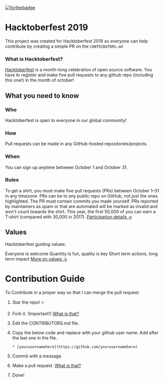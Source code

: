 [![forthebadge](https://forthebadge.com/images/badges/built-with-love.svg)](https://forthebadge.com)

# Hacktoberfest 2019
This project was created for Hacktoberfest 2019 so everyone can help contribute by creating a simple PR on the `CONTRIBUTORS.md`

### What is Hacktoberfest?

[Hacktoberfest](https://hacktoberfest.digitalocean.com/) is a month-long celebration of open source software. You have to register and make five pull requests to any github repo (including this one!) in the month of october!

## What you need to know

### Who
Hacktoberfest is open to everyone in our global community!

### How
Pull requests can be made in any GitHub-hosted repositories/projects.

### When
You can sign up anytime between October 1 and October 31.

### Rules
To get a shirt, you must make five pull requests (PRs) between October 1–31 in any timezone. PRs can be to any public repo on GitHub, not just the ones highlighted. The PR must contain commits you made yourself. PRs reported by maintainers as spam or that are automated will be marked as invalid and won't count towards the shirt. This year, the first 50,000 of you can earn a T-shirt (compared with 30,000 in 2017).
[Participation details →](https://hacktoberfest.digitalocean.com/details)

## Values
Hacktoberfest guiding values:

Everyone is welcome
Quantity is fun, quality is key
Short term actions, long term impact
[More on values →](https://hacktoberfest.digitalocean.com/details)

# Contribution Guide

To Contribute in a proper way so that I can merge the pull request:

1. Star the repo! :star:
2. Fork it. (Important!) [What is that?](https://help.github.com/articles/fork-a-repo/)
3. Edit the CONTRIBUTORS.md file.
4. Copy the below code and replace with your github user name. Add after the last one in the file.

    ```
   * [yourusernamehere](https://github.com/yourusernamehere)
    ```
5. Commit with a message.
6. Make a pull request. [What is that?](https://help.github.com/articles/creating-a-pull-request-from-a-fork/)
7. Done!
